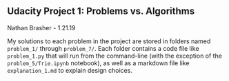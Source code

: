## Udacity Project 1: Problems vs. Algorithms
Nathan Brasher - 1.21.19  

My solutions to each problem in the project are stored in folders named `problem_1/` through `problem_7/`. Each folder contains a code file like `problem_1.py` that will run from the command-line (with the exception of the `problem_5/Trie.ipynb` notebook), as well as a markdown file like `explanation_1.md` to explain design choices.